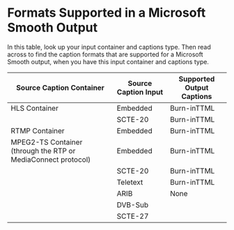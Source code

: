 # Formats Supported in a Microsoft Smooth Output<a name="supported-formats-smooth-output"></a>

In this table, look up your input container and captions type\. Then read across to find the caption formats that are supported for a Microsoft Smooth output, when you have this input container and captions type\. 


| Source Caption Container | Source Caption Input | Supported Output Captions | 
| --- | --- | --- | 
| HLS Container | Embedded | Burn\-inTTML | 
|   | SCTE\-20 | Burn\-inTTML | 
| RTMP Container | Embedded | Burn\-inTTML | 
| MPEG2\-TS Container \(through the RTP or MediaConnect protocol\) | Embedded | Burn\-inTTML | 
|   | SCTE\-20 | Burn\-inTTML | 
|   | Teletext | Burn\-inTTML | 
|   | ARIB | None | 
|   | DVB\-Sub |   | 
|   | SCTE\-27 |   | 